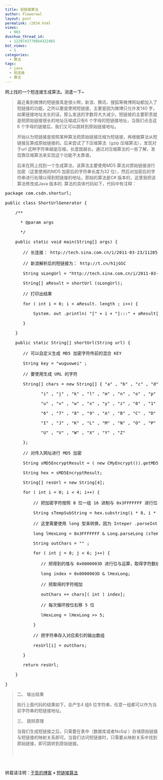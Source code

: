 ```yaml
---
title: 短链接算法
author: Flowerowl
layout: post
permalink: /2834.html
views:
  - 903
duoshuo_thread_id:
  - 1220743779864322465
bot_views:
  - 1
categories:
  - 算法
tags:
  - java
  - 短连接
  - 算法
---
```

网上找的一个短连接生成算法。消遣一下~

> 最近看到微博的短链接真是很火啊，新浪、腾讯、搜狐等微博网站都加入了短链接的功能。之所以要是使用短链接，主要是因为微博只允许发140 字，如果链接地址太长的话，那么发送的字数将大大减少。短链接的主要职责就是把原始链接很长的地址压缩成只有6 个字母的短链接地址，当我们点击这6 个字母的链接后，我们又可以跳转到原始链接地址。
> 
> 开始以为短链接是按照某种算法把原始链接压缩为短链接，再根据算法从短链接反算成原始链接的。后来尝试了下压缩算法（gzip 压缩算法），发现对于url 这种字符串越是压缩，长度就越长。通过对压缩算法的一些了解，发现靠压缩算法来实现这个功能不太靠谱。
> 
> 后来在网上找到一个生成算法，该算法主要使用MD5 算法对原始链接进行加密（这里使用的MD5 加密后的字符串长度为32 位），然后对加密后的字符串进行处理以得到短链接的地址。原始的算法是C# 版本的，这里我把该算法修改成Java 版本的. 算法的具体代码如下，代码中有注释：

<pre>package com.csdn.shorturl;

public class ShortUrlGenerator {

    /**

      * @param args

      */

    public static void main(String[] args) {

       // 长连接： http://tech.sina.com.cn/i/2011-03-23/11285321288.shtml

       // 新浪解析后的短链接为： http://t.cn/h1jGSC

       String sLongUrl = "http://tech.sina.com.cn/i/2011-03-23/11285321288.shtml" ; // 3BD768E58042156E54626860E241E999

       String[] aResult = shortUrl (sLongUrl);

       // 打印出结果

       for ( int i = 0; i &lt; aResult. length ; i++) {

           System. out .println( "[" + i + "]:::" + aResult[i]);

       }

    }

    public static String[] shortUrl(String url) {

       // 可以自定义生成 MD5 加密字符传前的混合 KEY

       String key = "wuguowei" ;

       // 要使用生成 URL 的字符

       String[] chars = new String[] { "a" , "b" , "c" , "d" , "e" , "f" , "g" , "h" ,

              "i" , "j" , "k" , "l" , "m" , "n" , "o" , "p" , "q" , "r" , "s" , "t" ,

              "u" , "v" , "w" , "x" , "y" , "z" , "0" , "1" , "2" , "3" , "4" , "5" ,

              "6" , "7" , "8" , "9" , "A" , "B" , "C" , "D" , "E" , "F" , "G" , "H" ,

              "I" , "J" , "K" , "L" , "M" , "N" , "O" , "P" , "Q" , "R" , "S" , "T" ,

              "U" , "V" , "W" , "X" , "Y" , "Z"

       };

       // 对传入网址进行 MD5 加密

       String sMD5EncryptResult = ( new CMyEncrypt()).getMD5OfStr(key + url);

       String hex = sMD5EncryptResult;

       String[] resUrl = new String[4];

       for ( int i = 0; i &lt; 4; i++) {

           // 把加密字符按照 8 位一组 16 进制与 0x3FFFFFFF 进行位与运算

           String sTempSubString = hex.substring(i * 8, i * 8 + 8);

           // 这里需要使用 long 型来转换，因为 Inteper .parseInt() 只能处理 31 位 , 首位为符号位 , 如果不用 long ，则会越界

           long lHexLong = 0x3FFFFFFF & Long.parseLong (sTempSubString, 16);

           String outChars = "" ;

           for ( int j = 0; j &lt; 6; j++) {

              // 把得到的值与 0x0000003D 进行位与运算，取得字符数组 chars 索引

              long index = 0x0000003D & lHexLong;

              // 把取得的字符相加

              outChars += chars[( int ) index];

              // 每次循环按位右移 5 位

              lHexLong = lHexLong &gt;&gt; 5;

           }

           // 把字符串存入对应索引的输出数组

           resUrl[i] = outChars;

       }

       return resUrl;

    }

}</pre>

> 二、 输出结果
> 
> 执行上面代码的结果如下，会产生4 组6 位字符串，任意一组都可以作为当前字符串的短链接地址。
> 
> [0]:::7nUFJn
> 
> [1]:::f6Zzy2
> 
> [2]:::j6jmQb
> 
> [3]:::2eAjea
> 
> 三、 跳转原理
> 
> 当我们生成短链接之后，只需要在表中（数据库或者NoSql ）存储原始链接与短链接的映射关系即可。当我们访问短链接时，只需要从映射关系中找到原始链接，即可跳转到原始链接。
> 
> &nbsp;

&nbsp;

转载请注明：[于哲的博客][1] &raquo; [短链接算法][2]

 [1]: http://lazynight.me
 [2]: http://lazynight.me/2834.html